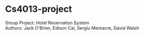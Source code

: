 # Cs4013-project
Group Project: Hotel Reservation System  
Authors: Jack O'Brien, Edison Cai, Sergiu Mereacre, David Walsh
